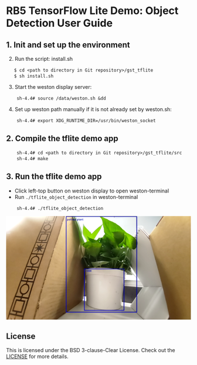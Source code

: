 # RB5 TensorFlow Lite Demo: Object Detection User Guide

## 1. Init and set up the environment

2. Run the script: install.sh
```
   $ cd <path to directory in Git repository>/gst_tflite
   $ sh install.sh
```
3. Start the weston display server:

```shell
    sh-4.4# source /data/weston.sh &dd
```

4. Set up weston path manually if it is not already set by weston.sh:

```shell
    sh-4.4# export XDG_RUNTIME_DIR=/usr/bin/weston_socket
```

## 2. Compile the tflite demo app

```shell
    sh-4.4# cd <path to directory in Git repository>/gst_tflite/src
    sh-4.4# make
```

## 3. Run the tflite demo app
+ Click left-top button on weston display to open weston-terminal
+ Run ```./tflite_object_detection``` in weston-terminal 

```shell
    sh-4.4# ./tflite_object_detection
```

![Image text](image/gst-tflite2.png)

## License
This is licensed under the BSD 3-clause-Clear  License. Check out the [LICENSE](LICENSE) for more details.
